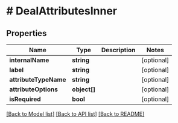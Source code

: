 # # DealAttributesInner

## Properties

Name | Type | Description | Notes
------------ | ------------- | ------------- | -------------
**internalName** | **string** |  | [optional]
**label** | **string** |  | [optional]
**attributeTypeName** | **string** |  | [optional]
**attributeOptions** | **object[]** |  | [optional]
**isRequired** | **bool** |  | [optional]

[[Back to Model list]](../../README.md#models) [[Back to API list]](../../README.md#endpoints) [[Back to README]](../../README.md)
